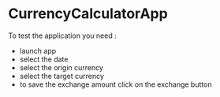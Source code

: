 # CurrencyCalculatorApp
To test the application you need :
- launch app
- select the date
- select the origin currency
- select the target currency
- to save the exchange amount click on the exchange button
